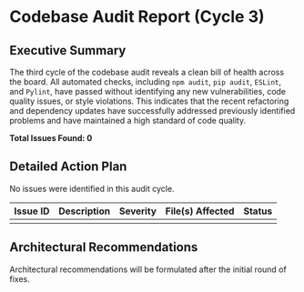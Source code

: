 # Codebase Audit Report (Cycle 3)

## Executive Summary

The third cycle of the codebase audit reveals a clean bill of health across the board. All automated checks, including `npm audit`, `pip audit`, `ESLint`, and `Pylint`, have passed without identifying any new vulnerabilities, code quality issues, or style violations. This indicates that the recent refactoring and dependency updates have successfully addressed previously identified problems and have maintained a high standard of code quality.

**Total Issues Found: 0**

## Detailed Action Plan

No issues were identified in this audit cycle.

| Issue ID | Description | Severity | File(s) Affected | Status |
| :--- | :--- | :--- | :--- | :--- |
| | | | | |

## Architectural Recommendations

Architectural recommendations will be formulated after the initial round of fixes.